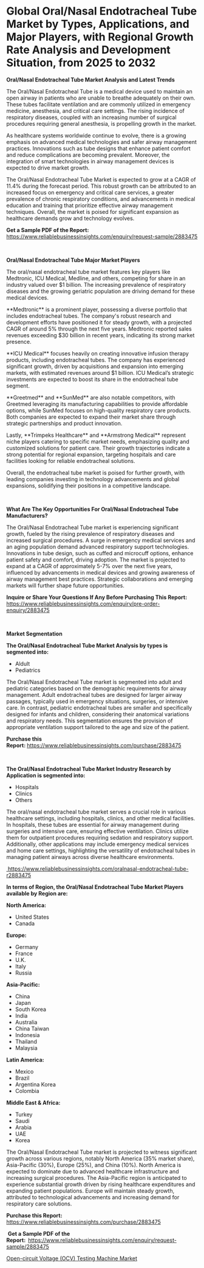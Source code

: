 <p><h1>Global Oral/Nasal Endotracheal Tube Market by Types, Applications, and Major Players, with Regional Growth Rate Analysis and Development Situation, from 2025 to 2032</h1></p><p><strong>Oral/Nasal Endotracheal Tube Market Analysis and Latest Trends</strong></p>
<p><p>The Oral/Nasal Endotracheal Tube is a medical device used to maintain an open airway in patients who are unable to breathe adequately on their own. These tubes facilitate ventilation and are commonly utilized in emergency medicine, anesthesia, and critical care settings. The rising incidence of respiratory diseases, coupled with an increasing number of surgical procedures requiring general anesthesia, is propelling growth in the market.</p><p>As healthcare systems worldwide continue to evolve, there is a growing emphasis on advanced medical technologies and safer airway management practices. Innovations such as tube designs that enhance patient comfort and reduce complications are becoming prevalent. Moreover, the integration of smart technologies in airway management devices is expected to drive market growth.  </p><p>The Oral/Nasal Endotracheal Tube Market is expected to grow at a CAGR of 11.4% during the forecast period. This robust growth can be attributed to an increased focus on emergency and critical care services, a greater prevalence of chronic respiratory conditions, and advancements in medical education and training that prioritize effective airway management techniques. Overall, the market is poised for significant expansion as healthcare demands grow and technology evolves.</p></p>
<p><strong>Get a Sample PDF of the Report:&nbsp;</strong> <a href="https://www.reliablebusinessinsights.com/enquiry/request-sample/2883475?utm_campaign=3134&utm_medium=2&utm_source=Github&utm_content=ia&utm_term=13032025&utm_id=oralnasal-endotracheal-tube">https://www.reliablebusinessinsights.com/enquiry/request-sample/2883475</a></p>
<p>&nbsp;</p>
<p><strong>Oral/Nasal Endotracheal Tube Major Market Players</strong></p>
<p><p>The oral/nasal endotracheal tube market features key players like Medtronic, ICU Medical, Medline, and others, competing for share in an industry valued over $1 billion. The increasing prevalence of respiratory diseases and the growing geriatric population are driving demand for these medical devices.</p><p>**Medtronic** is a prominent player, possessing a diverse portfolio that includes endotracheal tubes. The company's robust research and development efforts have positioned it for steady growth, with a projected CAGR of around 5% through the next five years. Medtronic reported sales revenues exceeding $30 billion in recent years, indicating its strong market presence.</p><p>**ICU Medical** focuses heavily on creating innovative infusion therapy products, including endotracheal tubes. The company has experienced significant growth, driven by acquisitions and expansion into emerging markets, with estimated revenues around $1 billion. ICU Medical’s strategic investments are expected to boost its share in the endotracheal tube segment.</p><p>**Greetmed** and **SunMed** are also notable competitors, with Greetmed leveraging its manufacturing capabilities to provide affordable options, while SunMed focuses on high-quality respiratory care products. Both companies are expected to expand their market share through strategic partnerships and product innovation.</p><p>Lastly, **Trimpeks Healthcare** and **Armstrong Medical** represent niche players catering to specific market needs, emphasizing quality and customized solutions for patient care. Their growth trajectories indicate a strong potential for regional expansion, targeting hospitals and care facilities looking for reliable endotracheal solutions.</p><p>Overall, the endotracheal tube market is poised for further growth, with leading companies investing in technology advancements and global expansions, solidifying their positions in a competitive landscape.</p></p>
<p>&nbsp;</p>
<p><strong>What Are The Key Opportunities For Oral/Nasal Endotracheal Tube Manufacturers?</strong></p>
<p><p>The Oral/Nasal Endotracheal Tube market is experiencing significant growth, fueled by the rising prevalence of respiratory diseases and increased surgical procedures. A surge in emergency medical services and an aging population demand advanced respiratory support technologies. Innovations in tube design, such as cuffed and microcuff options, enhance patient safety and comfort, driving adoption. The market is projected to expand at a CAGR of approximately 5-7% over the next five years, influenced by advancements in medical devices and growing awareness of airway management best practices. Strategic collaborations and emerging markets will further shape future opportunities.</p></p>
<p><strong>Inquire or Share Your Questions If Any Before Purchasing This Report:</strong> <a href="https://www.reliablebusinessinsights.com/enquiry/pre-order-enquiry/2883475?utm_campaign=3134&utm_medium=2&utm_source=Github&utm_content=ia&utm_term=13032025&utm_id=oralnasal-endotracheal-tube">https://www.reliablebusinessinsights.com/enquiry/pre-order-enquiry/2883475</a></p>
<p>&nbsp;</p>
<p><strong>Market Segmentation</strong></p>
<p><strong>The Oral/Nasal Endotracheal Tube Market Analysis by types is segmented into:</strong></p>
<p><ul><li>Aldult</li><li>Pediatrics</li></ul></p>
<p><p>The Oral/Nasal Endotracheal Tube market is segmented into adult and pediatric categories based on the demographic requirements for airway management. Adult endotracheal tubes are designed for larger airway passages, typically used in emergency situations, surgeries, or intensive care. In contrast, pediatric endotracheal tubes are smaller and specifically designed for infants and children, considering their anatomical variations and respiratory needs. This segmentation ensures the provision of appropriate ventilation support tailored to the age and size of the patient.</p></p>
<p><strong>Purchase this Report:&nbsp;</strong><a href="https://www.reliablebusinessinsights.com/purchase/2883475?utm_campaign=3134&utm_medium=2&utm_source=Github&utm_content=ia&utm_term=13032025&utm_id=oralnasal-endotracheal-tube">https://www.reliablebusinessinsights.com/purchase/2883475</a></p>
<p>&nbsp;</p>
<p><strong>The Oral/Nasal Endotracheal Tube Market Industry Research by Application is segmented into:</strong></p>
<p><ul><li>Hospitals</li><li>Clinics</li><li>Others</li></ul></p>
<p><p>The oral/nasal endotracheal tube market serves a crucial role in various healthcare settings, including hospitals, clinics, and other medical facilities. In hospitals, these tubes are essential for airway management during surgeries and intensive care, ensuring effective ventilation. Clinics utilize them for outpatient procedures requiring sedation and respiratory support. Additionally, other applications may include emergency medical services and home care settings, highlighting the versatility of endotracheal tubes in managing patient airways across diverse healthcare environments.</p></p>
<p><a href="https://www.reliablebusinessinsights.com/oralnasal-endotracheal-tube-r2883475?utm_campaign=3134&utm_medium=2&utm_source=Github&utm_content=ia&utm_term=13032025&utm_id=oralnasal-endotracheal-tube">&nbsp;https://www.reliablebusinessinsights.com/oralnasal-endotracheal-tube-r2883475</a></p>
<p><strong>In terms of Region, the Oral/Nasal Endotracheal Tube Market Players available by Region are:</strong></p>
<p>
    <p> <strong> North America: </strong>
        <ul>
            <li>United States</li>
            <li>Canada</li>
        </ul>
        </p> 
    <p> <strong> Europe: </strong>
        <ul>
            <li>Germany</li>
            <li>France</li>
            <li>U.K.</li>
            <li>Italy</li>
            <li>Russia</li>
        </ul>
        </p> 
    <p> <strong> Asia-Pacific: </strong>
        <ul>
            <li>China</li>
            <li>Japan</li>
            <li>South Korea</li>
            <li>India</li>
            <li>Australia</li>
            <li>China Taiwan</li>
            <li>Indonesia</li>
            <li>Thailand</li>
            <li>Malaysia</li>
        </ul>
        </p> 
    <p> <strong> Latin America: </strong>
        <ul>
            <li>Mexico</li>
            <li>Brazil</li>
            <li>Argentina Korea</li>
            <li>Colombia</li>
        </ul>
        </p> 
    <p> <strong> Middle East & Africa: </strong>
        <ul>
            <li>Turkey</li>
            <li>Saudi</li>
            <li>Arabia</li>
            <li>UAE</li>
            <li>Korea</li>
        </ul>
    </p>
    </p>
<p><p>The Oral/Nasal Endotracheal Tube market is projected to witness significant growth across various regions, notably North America (35% market share), Asia-Pacific (30%), Europe (25%), and China (10%). North America is expected to dominate due to advanced healthcare infrastructure and increasing surgical procedures. The Asia-Pacific region is anticipated to experience substantial growth driven by rising healthcare expenditures and expanding patient populations. Europe will maintain steady growth, attributed to technological advancements and increasing demand for respiratory care solutions.</p></p>
<p><strong>Purchase this Report: </strong><a href="https://www.reliablebusinessinsights.com/purchase/2883475?utm_campaign=3134&utm_medium=2&utm_source=Github&utm_content=ia&utm_term=13032025&utm_id=oralnasal-endotracheal-tube">https://www.reliablebusinessinsights.com/purchase/2883475</a></p>
<p>&nbsp;<strong>Get a Sample PDF of the Report:&nbsp;&nbsp;</strong><a href="https://www.reliablebusinessinsights.com/enquiry/request-sample/2883475?utm_campaign=3134&utm_medium=2&utm_source=Github&utm_content=ia&utm_term=13032025&utm_id=oralnasal-endotracheal-tube">https://www.reliablebusinessinsights.com/enquiry/request-sample/2883475</a></p>
<p><strong></strong></p>
<p><p><a href="https://github.com/akermigarib/Market-Research-Report-List-1/blob/main/open-circuit-voltage-ocv-testing-machine-market.md?utm_campaign=3134&utm_medium=2&utm_source=Github&utm_content=ia&utm_term=13032025&utm_id=oralnasal-endotracheal-tube">Open-circuit Voltage (OCV) Testing Machine Market</a></p></p>